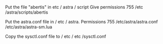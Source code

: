      
Put the file "abertis" in etc / astra / script Give permissions 755
/etc /astra/scripts/abertis

Put the astra.conf file in / etc / astra. Permissions 755
/etc/astra/astra.conf
/etc/astra/astra-sm.lua

Copy the sysctl.conf file to / etc
/ etc /sysctl.conf
